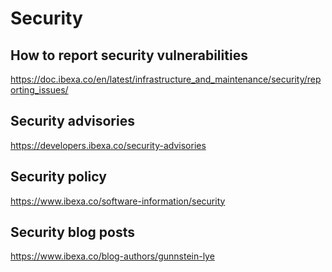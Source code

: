# Security

## How to report security vulnerabilities
https://doc.ibexa.co/en/latest/infrastructure_and_maintenance/security/reporting_issues/

## Security advisories
https://developers.ibexa.co/security-advisories

## Security policy
https://www.ibexa.co/software-information/security

## Security blog posts
https://www.ibexa.co/blog-authors/gunnstein-lye
